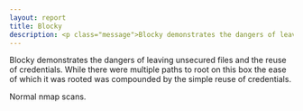 ```yaml
---
layout: report
title: Blocky
description: <p class="message">Blocky demonstrates the dangers of leaving unsecured files and the reuse of credentials. While there were multiple paths to root on this box the ease of which it was rooted was compounded by the simple reuse of credentials.</p>
---
```


<p class="message">
  Blocky demonstrates the dangers of leaving unsecured files and the reuse of credentials. While there were multiple paths to root on this box the ease of which it was rooted was compounded by the simple reuse of credentials.
</p>

Normal nmap scans.

